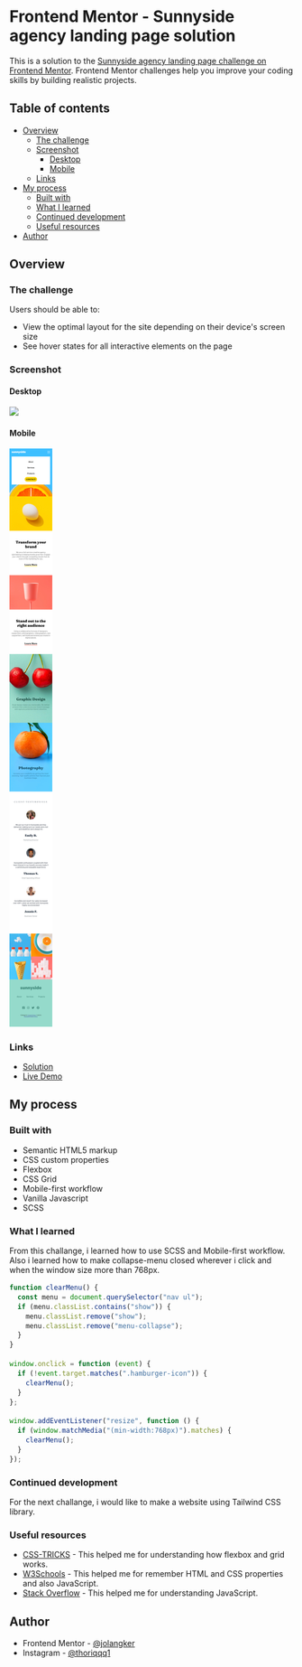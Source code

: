 # Frontend Mentor - Sunnyside agency landing page solution

This is a solution to the [Sunnyside agency landing page challenge on Frontend Mentor](https://www.frontendmentor.io/challenges/sunnyside-agency-landing-page-7yVs3B6ef). Frontend Mentor challenges help you improve your coding skills by building realistic projects.

## Table of contents

- [Overview](#overview)
  - [The challenge](#the-challenge)
  - [Screenshot](#screenshot)
    - [Desktop](#desktop)
    - [Mobile](#mobile)
  - [Links](#links)
- [My process](#my-process)
  - [Built with](#built-with)
  - [What I learned](#what-i-learned)
  - [Continued development](#continued-development)
  - [Useful resources](#useful-resources)
- [Author](#author)

## Overview

### The challenge

Users should be able to:

- View the optimal layout for the site depending on their device's screen size
- See hover states for all interactive elements on the page

### Screenshot

#### Desktop

![](./screenshot/desktop.png)

#### Mobile

![](./screenshot/mobile.png)

### Links

- [Solution](https://www.frontendmentor.io/solutions/mobile-first-scss-and-vanilla-javascript-HggtIXVRX)
- [Live Demo](https://jol-sunnyside-landing-page.netlify.app/)

## My process

### Built with

- Semantic HTML5 markup
- CSS custom properties
- Flexbox
- CSS Grid
- Mobile-first workflow
- Vanilla Javascript
- SCSS

### What I learned

From this challange, i learned how to use SCSS and Mobile-first workflow. Also i learned how to make collapse-menu closed wherever i click and when the window size more than 768px.

```js
function clearMenu() {
  const menu = document.querySelector("nav ul");
  if (menu.classList.contains("show")) {
    menu.classList.remove("show");
    menu.classList.remove("menu-collapse");
  }
}

window.onclick = function (event) {
  if (!event.target.matches(".hamburger-icon")) {
    clearMenu();
  }
};

window.addEventListener("resize", function () {
  if (window.matchMedia("(min-width:768px)").matches) {
    clearMenu();
  }
});
```

### Continued development

For the next challange, i would like to make a website using Tailwind CSS library.

### Useful resources

- [CSS-TRICKS](https://css-tricks.com) - This helped me for understanding how flexbox and grid works.
- [W3Schools](https://www.w3schools.com) - This helped me for remember HTML and CSS properties and also JavaScript.
- [Stack Overflow](https://stackoverflow.com) - This helped me for understanding JavaScript.

## Author

- Frontend Mentor - [@jolangker](https://www.frontendmentor.io/profile/jolangker)
- Instagram - [@thoriqqq1](https://instagram.com/thoriqqq1)
